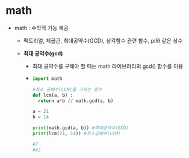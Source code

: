 # math

- math : 수학적 기능 제공

  - 팩토리얼, 제곱근, 최대공약수(GCD), 삼각함수 관련 함수, pi와 같은 상수

  - **최대 공약수(gcd)**

    - 최대 공약수를 구해야 할 때는 math 라이브러리의 gcd() 함수를 이용

    - ~~~python
      import math
      
      #최소 공배수(LCM)를 구하는 함수
      def lcm(a, b) :
        return a*b // math.gcd(a, b)
      
      a = 21
      b = 14
      
      print(math.gcd(a, b)) #최대공약수(GCD)
      print(lcm(21, 14)) #최소공배수(LCM)
      
      #7
      #42
      ~~~

      